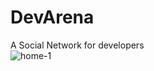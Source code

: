 # DevArena
A Social Network for developers
<br/>
![home-1](https://user-images.githubusercontent.com/63954124/128591365-3ce2dc6c-5405-45b2-9f76-ac2b035899eb.png)
<br/>


